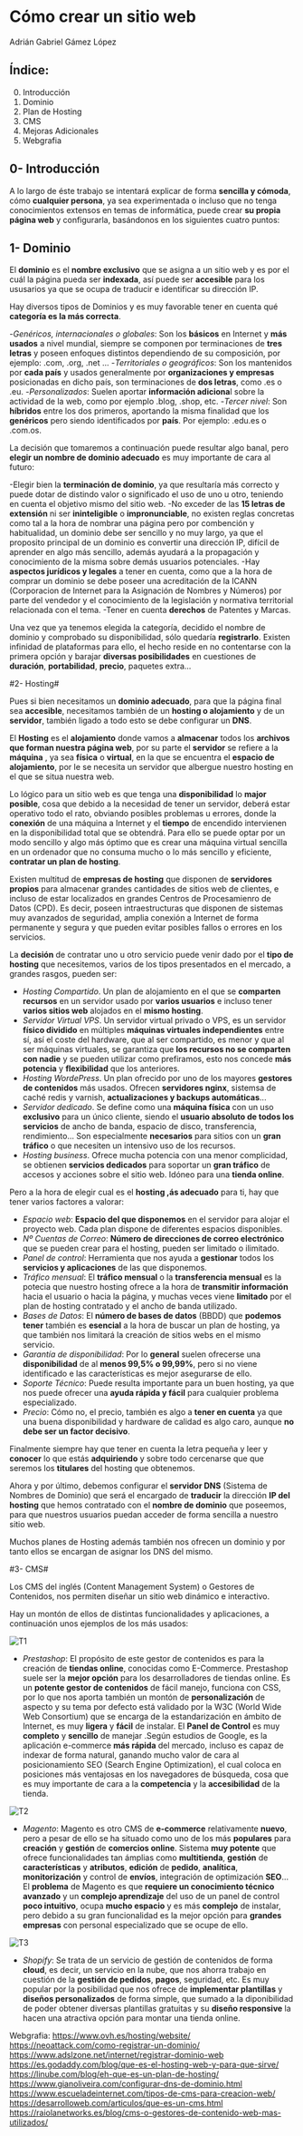 # Cómo crear un sitio web #
 Adrián Gabriel Gámez López 

## Índice: ##

 0. Introducción 
 1. Dominio
 2. Plan de Hosting
 3. CMS
 4. Mejoras Adicionales
 5. Webgrafia


## 0- Introducción ##

A lo largo de éste trabajo se intentará explicar de forma **sencilla y cómoda**, cómo **cualquier persona**, ya sea experimentada o incluso que no tenga conocimientos extensos en temas de informática, puede crear **su propia página web** y configurarla, basándonos en los siguientes cuatro puntos:


## 1- Dominio ## 

El **dominio** es el **nombre exclusivo** que se asigna a un sitio web y es por el cuál la página pueda ser **indexada**, así puede ser **accesible** para los ususarios ya que se ocupa de traducir e identificar su dirección IP.

Hay diversos tipos de Dominios y es muy favorable tener en cuenta qué **categoría es la más correcta**.

-*Genéricos, internacionales o globales*: Son los **básicos** en Internet y **más usados** a nivel mundial, siempre se componen por terminaciones de **tres letras** y poseen enfoques distintos dependiendo de su composición, por ejemplo: .com, .org, .net ...
-*Territoriales o geográficos*: Son los mantenidos por **cada país** y usados generalmente por **organizaciones y empresas** posicionadas en dicho país, son terminaciones de **dos letras**, como .es o .eu.
-*Personalizados*: Suelen aportar **información adiciona**l sobre la actividad de la web, como por ejemplo .blog, .shop, etc.
-*Tercer nivel*: Son **híbridos** entre los dos primeros, aportando la misma finalidad que los **genéricos** pero siendo identificados por **país**. Por ejemplo: .edu.es o .com.os.

La decisión que tomaremos a continuación puede resultar algo banal, pero **elegir un nombre de dominio adecuado** es muy importante de cara al futuro:

-Elegir bien la **terminación de dominio**, ya que resultaría más correcto y puede dotar de distindo valor o significado el uso de uno u otro, teniendo en cuenta el objetivo mismo del sitio web.
-No exceder de las **15 letras de extensión** ni ser **ininteligible** o **impronunciable**, no existen reglas concretas como tal a la hora de nombrar una página pero por combención y habitualidad, un dominio debe ser sencillo y no muy largo, ya que el proposito principal de un dominio es convertir una dirección IP, difícil de aprender en algo más sencillo, además ayudará a la propagación y conocimiento de la misma sobre demás usuarios potenciales.
-Hay **aspectos jurídicos y legales** a tener en cuenta, como que a la hora de comprar un dominio se debe poseer una acreditación de la ICANN (Corporacion de Internet para la Asignación de Nombres y Números) por parte del vendedor y el conocimiento de la legislación y normativa territorial relacionada con el tema. 
-Tener en cuenta **derechos** de Patentes y Marcas.

Una vez que ya tenemos elegida la categoría, decidido el nombre de dominio y comprobado su disponibilidad, sólo quedaría **registrarlo**. 
Existen infinidad de plataformas para ello, el hecho reside en no contentarse con la primera opción y barajar **diversas posibilidades** en cuestiones de **duración**, **portabilidad**, **precio**, paquetes extra...


#2- Hosting#

Pues si bien necesitamos un **dominio adecuado**, para que la página final sea **accesible**, necesitamos también de un **hosting o alojamiento** y de un **servidor**, también ligado a todo esto se debe configurar un **DNS**.

El **Hosting** es el **alojamiento** donde vamos a **almacenar** todos los **archivos que forman nuestra página web**, por su parte el **servidor** se refiere a la **máquina** , ya sea **física** o **virtual**, en la que se encuentra el **espacio de alojamiento**, por le se necesita un servidor que albergue nuestro hosting en el que se situa nuestra web.

Lo lógico para un sitio web es que tenga una **disponibilidad** lo **major posible**, cosa que debido a la necesidad de tener un servidor, deberá estar operativo todo el rato, obviando posibles problemas u errores, donde la **conexión** de una máquina a Internet y el **tiempo** de encendido intervienen en la disponibilidad total que se obtendrá.
Para ello se puede optar por un modo sencillo y algo más óptimo que es crear una máquina virtual sencilla en un ordenador que no consuma mucho o lo más sencillo y eficiente, **contratar  un plan de hosting**.

Existen multitud de **empresas de hosting** que disponen de **servidores propios** para almacenar grandes cantidades de sitios web de clientes, e incluso de estar localizados en grandes Centros de Procesamienro de Datos (CPD). Es decir, poseen intraestructuras que disponen de sistemas muy avanzados de seguridad, amplia conexión a Internet de forma permanente y segura y que pueden evitar posibles fallos o errores en los servicios. 

La **decisión** de contratar uno u otro servicio puede venir dado por el **tipo de hosting** que necesitemos, varios de los tipos presentados en el mercado, a grandes rasgos, pueden ser:

- *Hosting Compartido*. Un plan de alojamiento en el que se **comparten recursos** en un servidor usado por **varios usuarios** e incluso tener **varios sitios web** alojados en el **mismo hosting**.
- *Servidor Virtual VPS*. Un servidor virtual privado o VPS, es un servidor **físico dividido** en múltiples **máquinas virtuales independientes** entre sí, así el coste del hardware, que al ser compartido, es menor y que al ser máquinas virtuales, se garantiza que **los recursos no se comparten con nadie** y se pueden utilizar como prefiramos, esto nos concede **más potencia** y **flexibilidad** que los anteriores.
- *Hosting WordePress*. Un plan ofrecido por uno de los mayores **gestores de contenidos** más usados. Ofrecen **servidores nginx**, sistemsa de caché redis y varnish, **actualizaciones y backups automáticas**...
- *Servidor dedicado*. Se define como una **máquina física** con un uso **exclusivo** para un único cliente, siendo el **usuario absoluto de todos los servicios** de ancho de banda, espacio de disco, transferencia, rendimiento... Son especialmente **necesarios** para sitios con un **gran tráfico** o que necesiten un intensivo uso de los recursos. 
- *Hosting business*. Ofrece mucha potencia con una menor complicidad, se obtienen **servicios dedicados** para soportar un **gran tráfico** de accesos y acciones sobre el sitio web. Idóneo para una **tienda online**.

Pero a la hora de elegir cual es el **hosting ,ás adecuado** para ti, hay que tener varios factores a valorar:

- *Espacio web*: **Espacio del que disponemos** en el servidor para alojar el proyecto web. Cada plan dispone de diferentes espacios disponibles.
- *Nº Cuentas de Correo*: **Número de direcciones de correo electrónico** que se pueden crear para el hosting, pueden ser limitado o ilimitado.
- *Panel de control*: Herramienta que nos ayuda a **gestionar** todos los **servicios y aplicaciones** de las que disponemos.
- *Tráfico mensual*: El **tráfico mensual** o la **transferencia mensual** es la potecia que nuestro hosting ofrece a la hora de **transmitir información** hacia el usuario o hacia la página, y muchas veces viene **limitado** por el plan de hosting contratado y el ancho de banda utilizado.
- *Bases de Datos*: El **número de bases de datos** (BBDD) que **podemos tener** también es **esencial** a la hora de buscar un plan de hosting, ya que también nos limitará la creación de sitios webs en el mismo servicio.
- *Garantía de disponibilidad*: Por lo **general** suelen ofrecerse una **disponibilidad** de al **menos 99,5% o 99,99%**, pero si no viene identificado e las características es mejor asegurarse de ello.
- *Soporte Técnico*: Puede resulta importante para un buen hosting, ya que nos puede ofrecer una **ayuda rápida y fácil** para cualquier problema especializado.
- *Precio*: Cómo no, el precio, también es algo a **tener en cuenta** ya que una buena disponibilidad y hardware de calidad es algo caro, aunque **no debe ser un factor decisivo**.

Finalmente siempre hay que tener en cuenta la letra pequeña y leer y **conocer** lo que estás **adquiriendo** y sobre todo cercenarse que que seremos los **titulares** del hosting que obtenemos.

Ahora y por último, debemos configurar el **servidor DNS** (Sistema de Nombres de Dominio) que será el encargado de **traducir** la dirección **IP del hosting** que hemos contratado con el **nombre de dominio** que poseemos, para que nuestros usuarios puedan acceder de forma sencilla a nuestro sitio web.

Muchos planes de Hosting además también nos ofrecen un dominio y por tanto ellos se encargan de asignar los DNS del mismo.


#3- CMS#

Los CMS del inglés (Content Management System) o Gestores de Contenidos, nos permiten diseñar un sitio web dinámico e interactivo.

Hay un montón de ellos de distintas funcionalidades y aplicaciones, a continuación unos ejemplos de los más usados:

![T1](../imagenes/t1.png)
- *Prestashop*: El propósito de este gestor de contenidos es para la creación de **tiendas online**, conocidas como E-Commerce. Prestashop suele ser la **mejor opción** para los desarrolladores de tiendas online. Es un **potente gestor de contenidos** de fácil manejo, funciona con CSS, por lo que nos aporta también un montón de **personalización** de aspecto y su tema por defecto está validado por la W3C (World Wide Web Consortium) que se encarga de la estandarización en  ámbito de Internet, es muy **ligera** y **fácil** de instalar. El **Panel de Control** es muy **completo** y **sencillo** de manejar .Según estudios de Google, es la aplicación e-commerce **más rápida** del mercado, incluso es capaz de indexar de forma natural, ganando mucho valor de cara al posicionamiento SEO (Search Engine Optimization), el cual coloca en posiciones más ventajosas en los navegadores de búsqueda, cosa que es muy importante de cara a la **competencia** y la **accesibilidad** de la tienda.  

![T2](../imagenes/t2.png)
- *Magento*: Magento es otro CMS de **e-commerce** relativamente **nuevo**, pero a pesar de ello se ha situado como uno de los más **populares** para **creación** y **gestión** de **comercios online**. Sistema **muy potente** que ofrece funcionalidades tan ámplias como **multitienda**, **gestión** de **características** y **atributos**, **edición** de **pedido**, **analítica**, **monitorización** y control de **envíos**, integración de optimización **SEO**... El **problema** de Magento es que **requiere un conocimiento técnico avanzado** y un **complejo aprendizaje** del uso de un panel de control **poco intuitivo**, ocupa **mucho espacio** y es más **complejo** de instalar, pero debido a su gran funcionalidad es la mejor opción para **grandes empresas** con personal especializado que se ocupe de ello.

![T3](../imagenes/t3.png)
- *Shopify*: Se trata de un servicio de gestión de contenidos de forma **cloud**, es decir, un servicio en la nube, que nos ahorra trabajo en cuestión de la **gestión de pedidos**, **pagos**, seguridad, etc. Es muy popular por la posibilidad que nos ofrece de **implementar plantillas** y **diseños personalizados** de forma simple, que sumado a la diponibilidad de poder obtener diversas plantillas gratuitas y su **diseño responsive** la hacen una atractiva opción para montar una tienda online.



Webgrafia:
https://www.ovh.es/hosting/website/
https://neoattack.com/como-registrar-un-dominio/
https://www.adslzone.net/internet/registrar-dominio-web
https://es.godaddy.com/blog/que-es-el-hosting-web-y-para-que-sirve/
https://linube.com/blog/eh-que-es-un-plan-de-hosting/
https://www.gianoliveira.com/configurar-dns-de-dominio.html
https://www.escueladeinternet.com/tipos-de-cms-para-creacion-web/
https://desarrolloweb.com/articulos/que-es-un-cms.html
https://raiolanetworks.es/blog/cms-o-gestores-de-contenido-web-mas-utilizados/